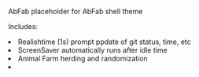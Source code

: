 AbFab placeholder for AbFab shell theme

Includes:
<li>Realishtime (1s) prompt ppdate of git status, time, etc
<li>ScreenSaver automatically runs after idle time
<li>Animal Farm herding and randomization
<li>
